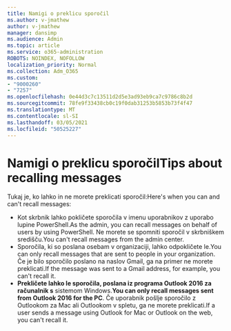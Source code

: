 ```yaml
---
title: Namigi o preklicu sporočil
ms.author: v-jmathew
author: v-jmathew
manager: dansimp
ms.audience: Admin
ms.topic: article
ms.service: o365-administration
ROBOTS: NOINDEX, NOFOLLOW
localization_priority: Normal
ms.collection: Adm_O365
ms.custom:
- "9000260"
- "7257"
ms.openlocfilehash: 0e44d3c7c13511d2d5e3ad93eb9ca7c9786c8b2d
ms.sourcegitcommit: 78fe9f33438cb0c19f0dab31253b5853b73f4f47
ms.translationtype: MT
ms.contentlocale: sl-SI
ms.lasthandoff: 03/05/2021
ms.locfileid: "50525227"
---
```

# <a name="tips-about-recalling-messages"></a><span data-ttu-id="a9e95-102">Namigi o preklicu sporočil</span><span class="sxs-lookup"><span data-stu-id="a9e95-102">Tips about recalling messages</span></span>

<span data-ttu-id="a9e95-103">Tukaj je, ko lahko in ne morete preklicati sporočil:</span><span class="sxs-lookup"><span data-stu-id="a9e95-103">Here's when you can and can't recall messages:</span></span>

* <span data-ttu-id="a9e95-104">Kot skrbnik lahko pokličete sporočila v imenu uporabnikov z uporabo lupine PowerShell.</span><span class="sxs-lookup"><span data-stu-id="a9e95-104">As the admin, you can recall messages on behalf of users by using PowerShell.</span></span> <span data-ttu-id="a9e95-105">Ne morete se spomniti sporočil v skrbniškem središču.</span><span class="sxs-lookup"><span data-stu-id="a9e95-105">You can't recall messages from the admin center.</span></span>
* <span data-ttu-id="a9e95-106">Sporočila, ki so poslana osebam v organizaciji, lahko odpokličete le.</span><span class="sxs-lookup"><span data-stu-id="a9e95-106">You can only recall messages that are sent to people in your organization.</span></span> <span data-ttu-id="a9e95-107">Če je bilo sporočilo poslano na naslov Gmail, ga na primer ne morete preklicati.</span><span class="sxs-lookup"><span data-stu-id="a9e95-107">If the message was sent to a Gmail address, for example, you can't recall it.</span></span>
* <span data-ttu-id="a9e95-108">**Prekličete lahko le sporočila, poslana iz programa Outlook 2016 za računalnik s** sistemom Windows.</span><span class="sxs-lookup"><span data-stu-id="a9e95-108">**You can only recall messages sent from Outlook 2016 for the PC**.</span></span> <span data-ttu-id="a9e95-109">Če uporabnik pošlje sporočilo z Outlookom za Mac ali Outlookom v spletu, ga ne morete preklicati.</span><span class="sxs-lookup"><span data-stu-id="a9e95-109">If a user sends a message using Outlook for Mac or Outlook on the web, you can't recall it.</span></span>
